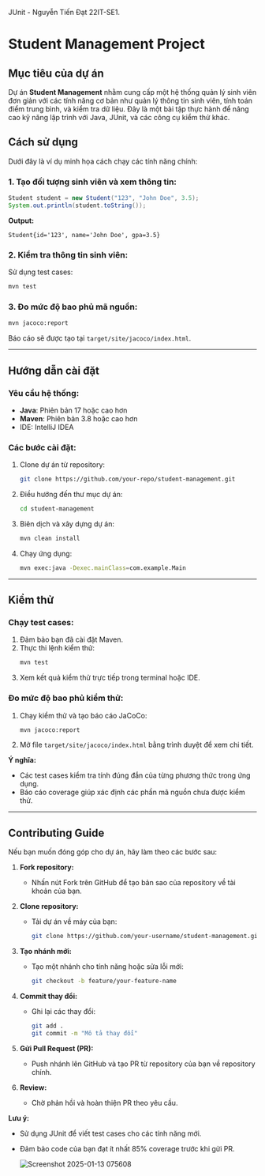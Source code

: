 JUnit - Nguyễn Tiến Đạt 22IT-SE1.
# Student Management Project

## Mục tiêu của dự án
Dự án **Student Management** nhằm cung cấp một hệ thống quản lý sinh viên đơn giản với các tính năng cơ bản như quản lý thông tin sinh viên, tính toán điểm trung bình, và kiểm tra dữ liệu. Đây là một bài tập thực hành để nâng cao kỹ năng lập trình với Java, JUnit, và các công cụ kiểm thử khác. 

## Cách sử dụng
Dưới đây là ví dụ minh họa cách chạy các tính năng chính:

### 1. Tạo đối tượng sinh viên và xem thông tin:
```java
Student student = new Student("123", "John Doe", 3.5);
System.out.println(student.toString());
```
**Output:**
```
Student{id='123', name='John Doe', gpa=3.5}
```

### 2. Kiểm tra thông tin sinh viên:
Sử dụng test cases:
```bash
mvn test
```

### 3. Đo mức độ bao phủ mã nguồn:
```bash
mvn jacoco:report
```
Báo cáo sẽ được tạo tại `target/site/jacoco/index.html`.

---

## Hướng dẫn cài đặt

### Yêu cầu hệ thống:
- **Java**: Phiên bản 17 hoặc cao hơn
- **Maven**: Phiên bản 3.8 hoặc cao hơn
- IDE: IntelliJ IDEA


### Các bước cài đặt:
1. Clone dự án từ repository:
   ```bash
   git clone https://github.com/your-repo/student-management.git
   ```
2. Điều hướng đến thư mục dự án:
   ```bash
   cd student-management
   ```
3. Biên dịch và xây dựng dự án:
   ```bash
   mvn clean install
   ```
4. Chạy ứng dụng:
   ```bash
   mvn exec:java -Dexec.mainClass=com.example.Main
   ```

---

## Kiểm thử

### Chạy test cases:
1. Đảm bảo bạn đã cài đặt Maven.
2. Thực thi lệnh kiểm thử:
   ```bash
   mvn test
   ```
3. Xem kết quả kiểm thử trực tiếp trong terminal hoặc IDE.

### Đo mức độ bao phủ kiểm thử:
1. Chạy kiểm thử và tạo báo cáo JaCoCo:
   ```bash
   mvn jacoco:report
   ```
2. Mở file `target/site/jacoco/index.html` bằng trình duyệt để xem chi tiết.

**Ý nghĩa:**
- Các test cases kiểm tra tính đúng đắn của từng phương thức trong ứng dụng.
- Báo cáo coverage giúp xác định các phần mã nguồn chưa được kiểm thử.

---

## Contributing Guide

Nếu bạn muốn đóng góp cho dự án, hãy làm theo các bước sau:

1. **Fork repository:**
   - Nhấn nút Fork trên GitHub để tạo bản sao của repository về tài khoản của bạn.

2. **Clone repository:**
   - Tải dự án về máy của bạn:
     ```bash
     git clone https://github.com/your-username/student-management.git
     ```

3. **Tạo nhánh mới:**
   - Tạo một nhánh cho tính năng hoặc sửa lỗi mới:
     ```bash
     git checkout -b feature/your-feature-name
     ```

4. **Commit thay đổi:**
   - Ghi lại các thay đổi:
     ```bash
     git add .
     git commit -m "Mô tả thay đổi"
     ```

5. **Gửi Pull Request (PR):**
   - Push nhánh lên GitHub và tạo PR từ repository của bạn về repository chính.

6. **Review:**
   - Chờ phản hồi và hoàn thiện PR theo yêu cầu.

**Lưu ý:**
- Sử dụng JUnit để viết test cases cho các tính năng mới.
- Đảm bảo code của bạn đạt ít nhất 85% coverage trước khi gửi PR.

  ![Screenshot 2025-01-13 075608](https://github.com/user-attachments/assets/a1a7803f-8c2a-4503-ab38-e4a1c29806b9)

